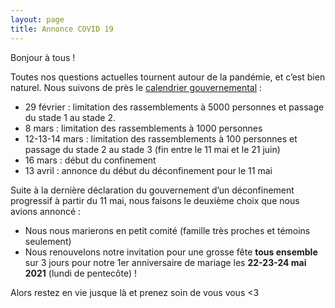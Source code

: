 ```yaml
---
layout: page
title: Annonce COVID 19
---
```


Bonjour à tous !


Toutes nos questions actuelles tournent autour de la pandémie, et c’est bien naturel. Nous suivons de près le [calendrier gouvernemental](https://www.gouvernement.fr/info-coronavirus) :
* 29 février : limitation des rassemblements à 5000 personnes et passage du stade 1 au stade 2.
* 8 mars : limitation des rassemblements à 1000 personnes
* 12-13-14 mars : limitation des rassemblements à 100 personnes et passage du stade 2 au stade 3 (fin entre le 11 mai et le 21 juin)
* 16 mars : début du confinement
* 13 avril : annonce du début du déconfinement pour le 11 mai


Suite à la dernière déclaration du gouvernement d’un déconfinement progressif à partir du 11 mai, nous faisons le deuxième choix que nous avions annoncé :
* Nous nous marierons en petit comité (famille très proches et témoins seulement)
* Nous renouvelons notre invitation pour une grosse fête **tous ensemble** sur 3 jours pour notre 1er anniversaire de mariage les **22-23-24 mai 2021** (lundi de pentecôte) !


Alors restez en vie jusque là et prenez soin de vous vous <3
